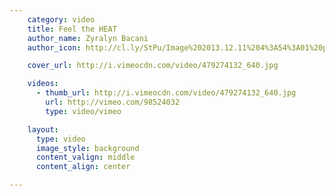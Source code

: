 ```yaml
---
    category: video
    title: Feel the HEAT
    author_name: Zyralyn Bacani
    author_icon: http://cl.ly/StPu/Image%202013.12.11%204%3A54%3A01%20pm.png

    cover_url: http://i.vimeocdn.com/video/479274132_640.jpg

    videos:
      - thumb_url: http://i.vimeocdn.com/video/479274132_640.jpg
        url: http://vimeo.com/98524032
        type: video/vimeo

    layout:
      type: video
      image_style: background
      content_valign: middle
      content_align: center

---
```

